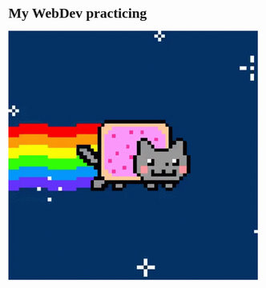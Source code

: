 <style type='text/css'>
  .header{
    font-size: 14px;
    font-family: 'google sans';
  }
</style>
<div class='header'>
  <h1>My WebDev practicing</h1>
  <img src='https://github.com/KirillMoskow/WebDevPracticing/blob/main/20210505175821!NyanCat.gif'>
</div>
